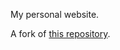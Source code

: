 My personal website. 

A fork of [this repository](https://github.com/academicpages/academicpages.github.io).